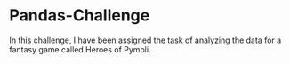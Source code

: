 # Pandas-Challenge
In this challenge, I have been assigned the task of analyzing the data for a fantasy game called Heroes of Pymoli.
